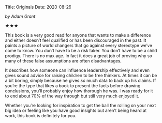 Title: Originals
Date: 2020-08-29

_by Adam Grant_

★★★

This book is a very good read for anyone that wants to make a difference and either doesn’t feel qualified or has been discouraged in the past. It paints a picture of world changers that go against every stereotype we’ve come to know. You don’t have to be a risk taker. You don’t have to be a child prodigy. There is no max age. In fact it does a great job of proving why so many of these false assumptions are often disadvantages.

It describes how someone can influence leadership effectively and even gives sound advice for raising children to be free thinkers. At times it can be a bit boring, simply because he gives _so_ much data to back up his claims. If you’re the type that likes a book to present the facts before drawing conclusions, you’ll probably enjoy how thorough he was. I was ready for it to end about 70% of the way through but still very much enjoyed it.

Whether you’re looking for inspiration to get the ball the rolling on your next big idea or feeling like you have good insights but aren’t being heard at work, this book is definitely for you.
